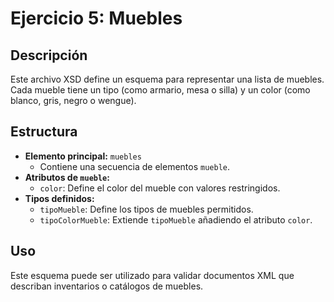 # Ejercicio 5: Muebles

## Descripción
Este archivo XSD define un esquema para representar una lista de muebles. Cada mueble tiene un tipo (como armario, mesa o silla) y un color (como blanco, gris, negro o wengue).

## Estructura
- **Elemento principal:** `muebles`
  - Contiene una secuencia de elementos `mueble`.
- **Atributos de `mueble`:**
  - `color`: Define el color del mueble con valores restringidos.
- **Tipos definidos:**
  - `tipoMueble`: Define los tipos de muebles permitidos.
  - `tipoColorMueble`: Extiende `tipoMueble` añadiendo el atributo `color`.

## Uso
Este esquema puede ser utilizado para validar documentos XML que describan inventarios o catálogos de muebles.
